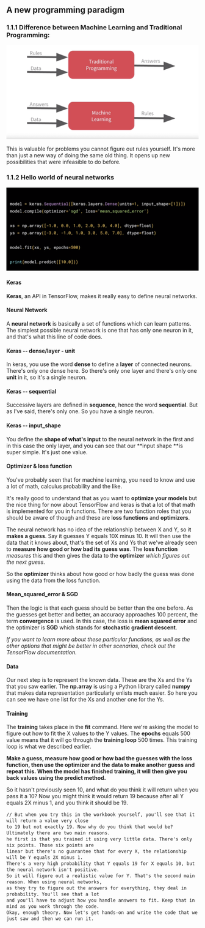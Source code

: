 ## A new programming paradigm

### 1.1.1 Difference between Machine Learning and Traditional Programming:

<img src="./img/diffMLvsTP.png"/>

This is valuable for problems you cannot figure out rules yourself. It's more than just a new way of doing the same old thing. It opens up new possibilities that were infeasible to do before.  

### 1.1.2 Hello world of neural networks

<img src="./img/helloworldNeuralNet.png"/>

#### Keras
**Keras**, an API in TensorFlow, makes it really easy to define neural networks. 

#### Neural Network
A **neural network** is basically a set of functions which can learn patterns.
The simplest possible neural network is one that has only one neuron in it, and that's what this line of code does. 

#### Keras -- dense/layer - unit
In keras, you use the word **dense** to define a **layer** of connected neurons. There's only one dense here. So there's only one layer and there's only one **unit** in it, so it's a single neuron. 

#### Keras -- sequential
Successive layers are defined in **sequence**, hence the word **sequential**. But as I've said, there's only one. So you have a single neuron. 

#### Keras -- input_shape
You define the **shape of what's input** to the neural network in the first and in this case the only layer, and you can see that our **input shape **is super simple. It's just one value. 

#### Optimizer & loss function
You've probably seen that for machine learning, you need to know and use a lot of math, calculus probability and the like. 

It's really good to understand that as you want to **optimize your models** but the nice thing for now about TensorFlow and keras is that a lot of that math is implemented for you in functions. There are two function roles that you should be aware of though and these are l**oss functions** and **optimizers**. 

The neural network has no idea of the relationship between X and Y, so i**t makes a guess**. Say it guesses Y equals 10X minus 10. It will then use the data that it knows about, that's the set of Xs and Ys that we've already seen to **measure** **how good or how bad its guess was**. The **loss function** *measures* this and then gives the data to the **optimizer** *which figures out the next guess*. 

So the **optimizer** thinks about how good or how badly the guess was done using the data from the loss function. 

#### Mean_squared_error & SGD
Then the logic is that each guess should be better than the one before. As the guesses get better and better, an accuracy approaches 100 percent, the term **convergence** is used. In this case, the loss is **mean squared error** and the optimizer is **SGD** which stands for **stochastic gradient descent**. 

*If you want to learn more about these particular functions, as well as the other options that might be better in other scenarios, check out the TensorFlow documentation.* 

#### Data
Our next step is to represent the known data. These are the Xs and the Ys that you saw earlier. The **np.array** is using a Python library called **numpy** that makes data representation particularly enlists much easier. So here you can see we have one list for the Xs and another one for the Ys. 

#### Training
The **training** takes place in the **fit** command. Here we're asking the model to figure out how to fit the X values to the Y values. The **epochs** equals 500 value means that it will go through the **training loop** 500 times. This training loop is what we described earlier. 

**Make a guess, measure how good or how bad the guesses with the loss function, then use the optimizer and the data to make another guess and repeat this. When the model has finished training, it will then give you back values using the predict method.** 

So it hasn't previously seen 10, and what do you think it will return when you pass it a 10? Now you might think it would return 19 because after all Y equals 2X minus 1, and you think it should be 19. 

```
// But when you try this in the workbook yourself, you'll see that it will return a value very close 
to 19 but not exactly 19. Now why do you think that would be? Ultimately there are two main reasons. 
he first is that you trained it using very little data. There's only six points. Those six points are 
linear but there's no guarantee that for every X, the relationship will be Y equals 2X minus 1. 
There's a very high probability that Y equals 19 for X equals 10, but the neural network isn't positive. 
So it will figure out a realistic value for Y. That's the second main reason. When using neural networks, 
as they try to figure out the answers for everything, they deal in probability. You'll see that a lot 
and you'll have to adjust how you handle answers to fit. Keep that in mind as you work through the code. 
Okay, enough theory. Now let's get hands-on and write the code that we just saw and then we can run it.
```